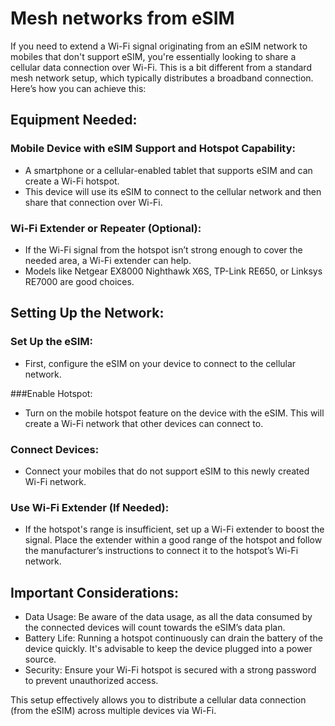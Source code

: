 # Mesh networks from eSIM

If you need to extend a Wi-Fi signal originating from an eSIM network to mobiles that don't support eSIM, you're essentially looking to share a cellular data connection over Wi-Fi. This is a bit different from a standard mesh network setup, which typically distributes a broadband connection. Here’s how you can achieve this:

## Equipment Needed:

### Mobile Device with eSIM Support and Hotspot Capability:

- A smartphone or a cellular-enabled tablet that supports eSIM and can create a Wi-Fi hotspot.
- This device will use its eSIM to connect to the cellular network and then share that connection over Wi-Fi.

### Wi-Fi Extender or Repeater (Optional):

- If the Wi-Fi signal from the hotspot isn’t strong enough to cover the needed area, a Wi-Fi extender can help.
- Models like Netgear EX8000 Nighthawk X6S, TP-Link RE650, or Linksys RE7000 are good choices.

## Setting Up the Network:

### Set Up the eSIM:
- First, configure the eSIM on your device to connect to the cellular network.

###Enable Hotspot:
- Turn on the mobile hotspot feature on the device with the eSIM. This will create a Wi-Fi network that other devices can connect to.

### Connect Devices:
- Connect your mobiles that do not support eSIM to this newly created Wi-Fi network.

### Use Wi-Fi Extender (If Needed):
- If the hotspot's range is insufficient, set up a Wi-Fi extender to boost the signal. Place the extender within a good range of the hotspot and follow the manufacturer’s instructions to connect it to the hotspot’s Wi-Fi network.

## Important Considerations:
- Data Usage: Be aware of the data usage, as all the data consumed by the connected devices will count towards the eSIM’s data plan.
- Battery Life: Running a hotspot continuously can drain the battery of the device quickly. It's advisable to keep the device plugged into a power source.
- Security: Ensure your Wi-Fi hotspot is secured with a strong password to prevent unauthorized access.
  
This setup effectively allows you to distribute a cellular data connection (from the eSIM) across multiple devices via Wi-Fi.
